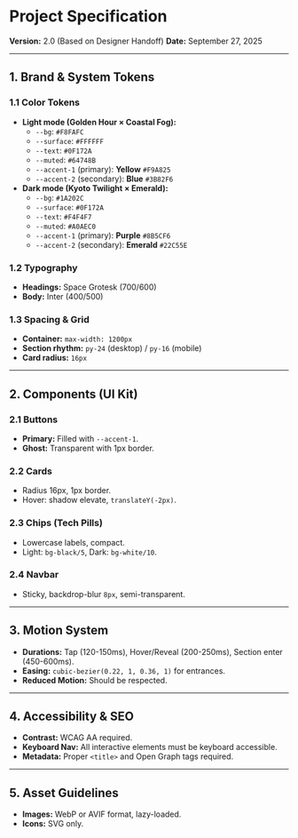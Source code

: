 # Project Specification

**Version:** 2.0 (Based on Designer Handoff)
**Date:** September 27, 2025

---

## 1. Brand & System Tokens

### 1.1 Color Tokens
*   **Light mode (Golden Hour × Coastal Fog):**
    *   `--bg`: `#F8FAFC`
    *   `--surface`: `#FFFFFF`
    *   `--text`: `#0F172A`
    *   `--muted`: `#64748B`
    *   `--accent-1` (primary): **Yellow** `#F9A825`
    *   `--accent-2` (secondary): **Blue** `#3B82F6`
*   **Dark mode (Kyoto Twilight × Emerald):**
    *   `--bg`: `#1A202C`
    *   `--surface`: `#0F172A`
    *   `--text`: `#F4F4F7`
    *   `--muted`: `#A0AEC0`
    *   `--accent-1` (primary): **Purple** `#8B5CF6`
    *   `--accent-2` (secondary): **Emerald** `#22C55E`

### 1.2 Typography
*   **Headings:** Space Grotesk (700/600)
*   **Body:** Inter (400/500)

### 1.3 Spacing & Grid
*   **Container:** `max-width: 1200px`
*   **Section rhythm:** `py-24` (desktop) / `py-16` (mobile)
*   **Card radius:** `16px`

---

## 2. Components (UI Kit)

### 2.1 Buttons
*   **Primary:** Filled with `--accent-1`.
*   **Ghost:** Transparent with 1px border.

### 2.2 Cards
*   Radius 16px, 1px border.
*   Hover: shadow elevate, `translateY(-2px)`.

### 2.3 Chips (Tech Pills)
*   Lowercase labels, compact.
*   Light: `bg-black/5`, Dark: `bg-white/10`.

### 2.4 Navbar
*   Sticky, backdrop-blur `8px`, semi-transparent.

---

## 3. Motion System

*   **Durations:** Tap (120-150ms), Hover/Reveal (200-250ms), Section enter (450-600ms).
*   **Easing:** `cubic-bezier(0.22, 1, 0.36, 1)` for entrances.
*   **Reduced Motion:** Should be respected.

---

## 4. Accessibility & SEO

*   **Contrast:** WCAG AA required.
*   **Keyboard Nav:** All interactive elements must be keyboard accessible.
*   **Metadata:** Proper `<title>` and Open Graph tags required.

---

## 5. Asset Guidelines

*   **Images:** WebP or AVIF format, lazy-loaded.
*   **Icons:** SVG only.